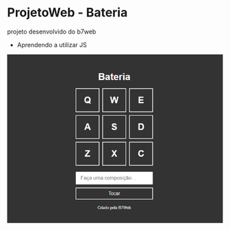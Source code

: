 
# ProjetoWeb - Bateria

projeto desenvolvido do b7web




- Aprendendo a utilizar JS

![](assests/screenshot.png)